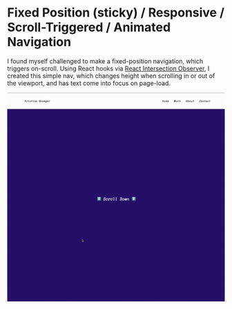 # Fixed Position (sticky) / Responsive / Scroll-Triggered / Animated Navigation 

I found myself challenged to make a fixed-position navigation, which triggers on-scroll. Using React hooks via [React Intersection Observer](https://github.com/thebuilder/react-intersection-observer), I created this simple nav, which changes height when scrolling in or out of the viewport, and has text come into focus on page-load.

![Image of app, which animates the navigation depending on scroll behaviour](https://github.com/kr1st1nagr03g3r/react-intersection-observer-navigation-next-js/blob/master/assets/scroll-example.gif?raw=true "Scroll animation")
